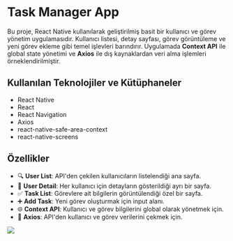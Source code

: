 # Task Manager App

Bu proje, React Native kullanılarak geliştirilmiş basit bir kullanıcı ve görev yönetim uygulamasıdır. Kullanıcı listesi, detay sayfası, görev görüntüleme ve yeni görev ekleme gibi temel işlevleri barındırır. Uygulamada **Context API** ile global state yönetimi ve **Axios** ile dış kaynaklardan veri alma işlemleri örneklendirilmiştir.

## Kullanılan Teknolojiler ve Kütüphaneler

- React Native 
- React
- React Navigation
- Axios
- react-native-safe-area-context
- react-native-screens

## Özellikler

- 🔍 **User List**: API'den çekilen kullanıcıların listelendiği ana sayfa.
- 📄 **User Detail**: Her kullanıcı için detayların gösterildiği ayrı bir sayfa.
- ✅ **Task List**: Görevlere ait bilgilerin görüntülendiği özel bir sayfa.
- ➕ **Add Task**: Yeni görev oluşturmak için input alanı.
- 🌐 **Context API**: Kullanıcı ve görev bilgilerini global olarak yönetmek için.
- 🔗 **Axios**: API'den kullanıcı ve görev verilerini çekmek için.

![](https://github.com/Rasime-Dumlupunar/ContextAPI-React-Native/blob/main/context-api.gif)
